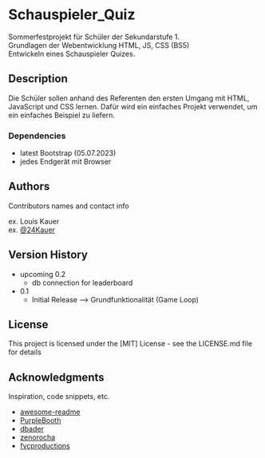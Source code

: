 # Schauspieler_Quiz

Sommerfestprojekt für Schüler der Sekundarstufe 1.\
Grundlagen der Webentwicklung HTML, JS, CSS (BS5)\
Entwickeln eines Schauspieler Quizes.

## Description

Die Schüler sollen anhand des Referenten den ersten Umgang mit HTML, JavaScript und CSS lernen.
Dafür wird ein einfaches Projekt verwendet, um ein einfaches Beispiel zu liefern.

### Dependencies

* latest Bootstrap (05.07.2023)
* jedes Endgerät mit Browser


## Authors

Contributors names and contact info

ex. Louis Kauer  
ex. [@24Kauer](mailto:24Kauer@kopernikusgymnasium.de)

## Version History

* upcoming 0.2
    * db connection for leaderboard
* 0.1
    * Initial Release --> Grundfunktionalität (Game Loop)

## License

This project is licensed under the [MIT] License - see the LICENSE.md file for details

## Acknowledgments

Inspiration, code snippets, etc.
* [awesome-readme](https://github.com/matiassingers/awesome-readme)
* [PurpleBooth](https://gist.github.com/PurpleBooth/109311bb0361f32d87a2)
* [dbader](https://github.com/dbader/readme-template)
* [zenorocha](https://gist.github.com/zenorocha/4526327)
* [fvcproductions](https://gist.github.com/fvcproductions/1bfc2d4aecb01a834b46)
